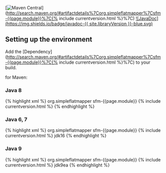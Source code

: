 
[![Maven Central](https://img.shields.io/maven-central/v/org.simpleflatmapper/sfm-{{page.module}}.svg)](http://search.maven.org/#artifactdetails%7Corg.simpleflatmapper%7Csfm-{{page.module}}%7C{% include currentversion.html %}%7C)
[![JavaDoc](https://img.shields.io/badge/javadoc-{{ site.libraryVersion }}-blue.svg)](http://www.javadoc.io/doc/org.simpleflatmapper/sfm-{{page.module}})

## Setting up the environment 

Add the [Dependency](http://search.maven.org/#artifactdetails%7Corg.simpleflatmapper%7Csfm-{{page.module}}%7C{% include currentversion.html %}%7C) to your build.
 
for Maven:

### Java 8
{% highlight xml %}
<dependency>
    <groupId>org.simpleflatmapper</groupId>
    <artifactId>sfm-{{page.module}}</artifactId>
    <version>{% include currentversion.html %}</version>
</dependency>
{% endhighlight %}

### Java 6, 7

{% highlight xml %}
<dependency>
    <groupId>org.simpleflatmapper</groupId>
    <artifactId>sfm-{{page.module}}</artifactId>
    <version>{% include currentversion.html %}</version>
    <classifier>jdk16</classifier>
</dependency>
{% endhighlight %}

### Java 9

{% highlight xml %}
<dependency>
    <groupId>org.simpleflatmapper</groupId>
    <artifactId>sfm-{{page.module}}</artifactId>
    <version>{% include currentversion.html %}</version>
    <classifier>jdk9ea</classifier>
</dependency>
{% endhighlight %}
